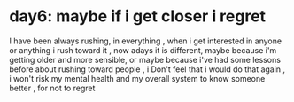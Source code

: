 # day6: maybe if i get closer i regret
I have been always rushing,  in everything  , when i get interested in anyone or anything i rush toward it , now adays it is different,  maybe because i'm getting older and more sensible,  or maybe because i've had some lessons before about rushing toward people , i Don't feel that i would do that again , i won't risk my mental health and my overall system to know someone better , for not to regret
